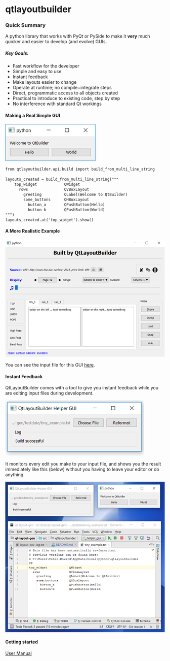 # qtlayoutbuilder

### Quick Summary

A python library that works with PyQt or PySide to make it **very**
much quicker and easier to develop (and evolve) GUIs.

##### Key Goals:
- Fast workflow for the developer
- Simple and easy to use
- Instant feedback
- Make layouts easier to change
- Operate at runtime; no compile+integrate steps
- Direct, programmatic access to all objects created
- Practical to introduce to existing code, step by step
- No interference with standard Qt workings

#### Making a Real Simple GUI
![](docs/media/simple_example.png)

    from qtlayoutbuilder.api.build import build_from_multi_line_string
    
    layouts_created = build_from_multi_line_string("""
        top_widget            QWidget
          rows                QVBoxLayout
            greeting          QLabel(Welcome to QtBuilder)
            some_buttons      QHBoxLayout
              button_a        QPushButton(Hello)
              button-b        QPushButton(World)
    """)
    layouts_created.at('top_widget').show()

#### A More Realistic Example
![](docs/media/realistic.png)

You can see the input file for this GUI
[here](testdata/big_example_for_manual.txt).

#### Instant Feedback
QtLayoutBuilder comes with a tool to give you instant feedback while
you are editing input files during development.

![](docs/media/helper_alone.png)

It monitors every edit you make to your input file, and shows you the 
result immediately like this (below) without you having to leave 
your editor or do anything. 

![](docs/media/helper_windows.png)

#### Getting started

[User Manual](docs/user_manual.md)


